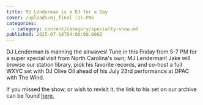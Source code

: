 ```yaml
---
title: MJ Lenderman is a DJ for a Day
cover: /uploads/mj_final (1).PNG
categories:
  - category: content/category/specialty-show.md
published: 2025-07-18T04:00:00.000Z
---
```


DJ Lenderman is manning the airwaves! Tune in this Friday from 5-7 PM for a super special visit from North Carolina's own, MJ Lenderman! Jake will browse our station library, pick his favorite records, and co-host a full WXYC set with DJ Olive Oil ahead of his July 23rd performance at DPAC with The Wind.

If you missed the show, or wish to revisit it, the link to his set on our archive can be found [here.](https://archive.wxyc.org "MJ Lenderman DJ Set")

